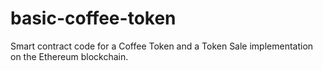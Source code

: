 # basic-coffee-token
Smart contract code for a Coffee Token and a Token Sale implementation on the Ethereum blockchain.
